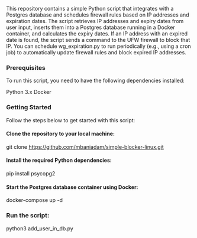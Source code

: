 


This repository contains a simple Python script that integrates with a Postgres database and schedules firewall rules based on IP addresses and expiration dates. The script retrieves IP addresses and expiry dates from user input, inserts them into a Postgres database running in a Docker container, and calculates the expiry dates. If an IP address with an expired date is found, the script sends a command to the UFW firewall to block that IP.
You can schedule wg_expiration.py to run periodically (e.g., using a cron job) to automatically update firewall rules and block expired IP addresses.

### Prerequisites
To run this script, you need to have the following dependencies installed:

Python 3.x
Docker


### Getting Started
Follow the steps below to get started with this script:

#### Clone the repository to your local machine:
git clone https://github.com/mbaniadam/simple-blocker-linux.git

#### Install the required Python dependencies:
pip install psycopg2

#### Start the Postgres database container using Docker:
docker-compose up -d

### Run the script:
python3 add_user_in_db.py

